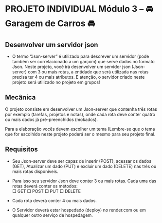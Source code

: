 # PROJETO INDIVIDUAL Módulo 3 – 🚘 Garagem de Carros 🚘
## Desenvolver um servidor json

- O termo “Json-server” é utilizado para descrever um servidor (pode também ser  correlacionado a um garçom) que serve dados no formato Json. Neste projeto, você irá  desenvolver um servidor json (Json-server)  com 3 ou mais rotas,  a entidade que será utilizada nas rotas precisa ter 4 ou mais atributos. E atenção, o servidor criado neste projeto será utilizado no projeto em grupos!
## Mecânica  

O projeto consiste em desenvolver um   Json-server que contenha três rotas por exemplo (tarefas, projetos e notas), onde cada rota deve conter quatro ou mais dados já pré-preenchidos (mokados).  

Para a elaboração vocês devem escolher um tema (Lembre-se que o tema que for escolhido neste projeto poderá ser o mesmo para seu projeto final.

## Requisitos  

- Seu Json-server deve ser capaz de inserir   (POST), acessar os dados (GET), Atualizar um   dado (PUT) e excluir um dado (DELETE) nas três ou mais rotas disponíveis.

- Para isso seu servidor Json deve conter 3 ou mais rotas.
Cada uma das rotas deverá conter os  métodos:  
□  GET  □  POST   □  PUT  □  DELETE

- Cada rota deverá conter 4 ou mais dados.
- O Servidor deverá estar hospedado (deploy) no render.com ou em qualquer outro serviço de hospedagem.
